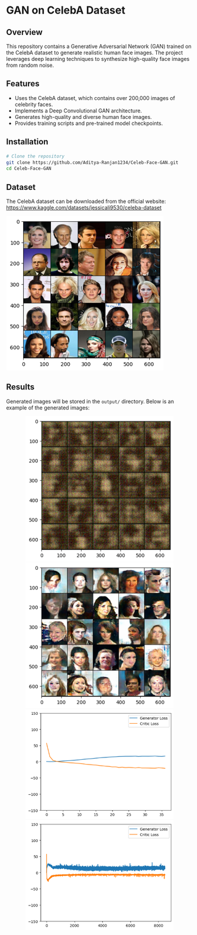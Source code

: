 # GAN on CelebA Dataset

## Overview
This repository contains a Generative Adversarial Network (GAN) trained on the CelebA dataset to generate realistic human face images. The project leverages deep learning techniques to synthesize high-quality face images from random noise.

## Features
- Uses the CelebA dataset, which contains over 200,000 images of celebrity faces.
- Implements a Deep Convolutional GAN architecture.
- Generates high-quality and diverse human face images.
- Provides training scripts and pre-trained model checkpoints.

## Installation
```bash
# Clone the repository
git clone https://github.com/Aditya-Ranjan1234/Celeb-Face-GAN.git
cd Celeb-Face-GAN
```

## Dataset
The CelebA dataset can be downloaded from the official website: https://www.kaggle.com/datasets/jessicali9530/celeba-dataset

![Dataset](images/dataset.png)

## Results
Generated images will be stored in the `output/` directory. Below is an example of the generated images:

<p align="center">
  <img src="images/initial.png" width="400">
  <img src="images/final.png" width="400">
  <br>
  <img src="images/initial_accuracy.png" width="400">
  <img src="images/current_accuracy.png" width="400">
</p>

